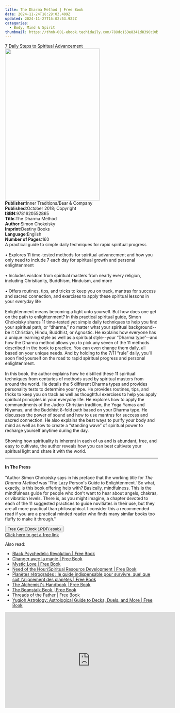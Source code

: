 ```yaml
---
title: The Dharma Method | Free Book
date: 2024-11-24T18:29:03.409Z
updated: 2024-11-27T16:02:53.922Z
categories:
  - Body, Mind & Spirit
thumbnail: https://thmb-001-ebook.techidaily.com/788dc153e8341d8390c0d5454b195409345079b30d641cb526b3f85e9bcadef9.jpg
---
```

<main id="book-container">
  <div class="flex flex-col">
    <div class="book-brief flex-1 py-6 px-4 sm:p-6 md:py-10 md:px-8">
      <!-- brief-->
      <div class="book-brief-main">7 Daily Steps to Spiritual Advancement</div>
    </div>
    <div
      class="book-meta-info flex-1 grid gap-4 col-start-1 col-end-3 row-start-1 sm:mb-6 sm:grid-cols-4 lg:gap-6 lg:col-start-2 lg:row-end-6 lg:row-span-6 lg:mb-0"
    >
      <div
        class="book-meta-info-left place-content-center mt-4 p-4 text-sm leading-6 col-start-2 col-span-2 dark:text-slate-400"
      >
        <img
          class="w-full h-500 object-cover rounded-lg sm:h-255 sm:col-span-2 lg:col-span-full"
          src="https://img-001-ebook.techidaily.com/652202afba01794aa50058cb6683dc9bc9864b119b85759d6daee4835d54dbbb.jpg"
          alt=""
          width="312"
          height="500"
        />
      </div>
      <div
        class="book-meta-info-right mt-2 col-start-1 row-start-2 col-span-3 self-center"
      >
        <!-- meta data  -->
        <div class="flex flex-col px-4 md:px-8">
          <div class="flex-1">
            <strong>Publisher</strong>:<span class="px-2"
              >Inner Traditions/Bear &amp; Company</span
            >
          </div>
          <div class="flex-1">
            <strong>Published</strong>:<span class="px-2"
              >October 2018; Copyright</span
            >
          </div>
          <div class="flex-1">
            <strong>ISBN</strong>:<span class="px-2">9781620552865</span>
          </div>
          <div class="flex-1">
            <strong>Title</strong>:<span class="px-2">The Dharma Method</span>
          </div>
          <div class="flex-1">
            <strong>Author</strong>:<span class="px-2">Simon Chokoisky</span>
          </div>
          <div class="flex-1">
            <strong>Imprint</strong>:<span class="px-2">Destiny Books</span>
          </div>
          <div class="flex-1">
            <strong>Language</strong>:<span class="px-2">English</span>
          </div>
          <div class="flex-1">
            <strong>Number of Pages</strong>:<span class="px-2">160</span>
          </div>
        </div>
      </div>
    </div>
    <div class="book-description flex-1 py-6 px-4 sm:p-6 md:py-10 md:px-8">
      <div class="book-description-main">
        <div accordion-content="" id="description">
          A practical guide to simple daily techniques for rapid spiritual
          progress <br /><br />• Explores 11 time-tested methods for spiritual
          advancement and how you only need to include 7 each day for spiritual
          growth and personal enlightenment <br /><br />• Includes wisdom from
          spiritual masters from nearly every religion, including Christianity,
          Buddhism, Hinduism, and more <br /><br />• Offers routines, tips, and
          tricks to keep you on track, mantras for success and sacred
          connection, and exercises to apply these spiritual lessons in your
          everyday life <br /><br />Enlightenment means becoming a light unto
          yourself. But how does one get on the path to enlightenment? In this
          practical spiritual guide, Simon Chokoisky shares 11 time-tested yet
          simple daily techniques to help you find your spiritual path, or
          “dharma,” no matter what your spiritual background--be it Christian,
          Hindu, Buddhist, or Agnostic. He explains how everyone has a unique
          learning style as well as a spiritual style--your “Dharma type”--and
          how the Dharma method allows you to pick any seven of the 11 methods
          described in the book to practice. You can even change them daily, all
          based on your unique needs. And by holding to the 7/11 “rule” daily,
          you’ll soon find yourself on the road to rapid spiritual progress and
          personal enlightenment. <br /><br />In this book, the author explains
          how he distilled these 11 spiritual techniques from centuries of
          methods used by spiritual masters from around the world. He details
          the 5 different Dharma types and provides personality tests to
          determine your type. He provides routines, tips, and tricks to keep
          you on track as well as thoughtful exercises to help you apply
          spiritual principles in your everyday life. He explores how to apply
          the commandments of the Judeo-Christian tradition, the Yoga Yamas and
          Niyamas, and the Buddhist 8-fold path based on your Dharma type. He
          discusses the power of sound and how to use mantras for success and
          sacred connection. He also explains the best ways to purify your body
          and mind as well as how to create a “standing wave” of spiritual power
          to recharge yourself anytime during the day. <br /><br />Showing how
          spirituality is inherent in each of us and is abundant, free, and easy
          to cultivate, the author reveals how you can best cultivate your
          spiritual light and share it with the world.
        </div>
        <div class="accordion-fader"></div>
      </div>
    </div>
    <div class="book-excerpts flex-1 py-6 px-4 sm:p-6 md:py-10 md:px-8">
      <!-- excerpts-->
      <div class="book-excerpts-main">
        <hr />
        <h4 class="placeholder placeholder-heading">
          <span>In The Press</span>
        </h4>
        <p>
          "Author Simon Chokoisky says in his preface that the working title for
          <i>The Dharma Method</i> was 'The Lazy Person's Guide to
          Enlightenment.' So what, exactly, is this book offering help with?
          Basically, mindfulness. This is the mindfulness guide for people who
          don't want to hear about angels, chakras, or vibration levels. There
          is, as you might imagine, a chapter devoted to each of the 11
          suggested practices to guide novitiates in their use, but they are all
          more practical than philosophical. I consider this a recommended read
          if you are a practical minded reader who finds many similar books too
          fluffy to make it through."
        </p>
      </div>
    </div>
    <div
      class="book-about-author flex-1 py-6 px-4 sm:p-6 md:py-10 md:px-8"
    ></div>
    <div class="book-free-get flex-1 py-6 px-4 sm:p-6 md:py-10 md:px-8">
      <button
        id="btn-free-get"
        class="bg-blue-500 hover:bg-blue-700 text-white font-bold py-2 px-4 rounded"
      >
        Free Get EBook (.PDF/.epub)
      </button>
      <div id="countdown-display" class="px-2 text-lg mt-2"></div>
      <a
        id="free-link"
        class="hidden bg-blue-500 hover:bg-blue-700 text-white font-bold py-2 px-4 rounded"
        href="https://www.ebooks.com/en-us/book/96028120/the-dharma-method/simon-chokoisky/"
        target="_blank"
        >Click here to get a free link</a
      >
    </div>
    <script>
      let countdownTime = 0;
      let countdownInterval = null;
      document
        .getElementById('btn-free-get')
        .addEventListener('click', startCountdown);
      function startCountdown() {
        countdownTime = new Date().getTime() + 60000 * 3;
        countdownInterval = setInterval(updateCountdown, 1000);
        document.getElementById('btn-free-get').disabled = true;
        document
          .getElementById('btn-free-get')
          .classList.add('bg-gray-500', 'cursor-not-allowed');
      }
      function updateCountdown() {
        let currentTime = new Date().getTime();
        let timeLeft = countdownTime - currentTime;
        let secondsLeft = Math.floor(timeLeft / 1000);
        document.getElementById('countdown-display').innerHTML =
          `Remaining time: ${secondsLeft} seconds.`;
        if (secondsLeft <= 0) {
          clearInterval(countdownInterval);
          document.getElementById('btn-free-get').classList.add('hidden');
          document.getElementById('free-link').classList.remove('hidden');
          document.getElementById('countdown-display').innerHTML = '';
        }
      }
    </script>
  </div>
</main>

<ins class="adsbygoogle"
      style="display:block"
      data-ad-client="ca-pub-7571918770474297"
      data-ad-slot="8358498916"
      data-ad-format="auto"
      data-full-width-responsive="true"></ins>
    

<span class="atpl-alsoreadstyle">Also read:</span>
<div><ul>
<li><a href="https://novels-ebooks.techidaily.com/211322739--black-psychedelic-revolution/"><u>Black Psychedelic Revolution | Free Book</u></a></li>
<li><a href="https://novels-ebooks.techidaily.com/211322168-9782017230212-changer-avec-la-magie/"><u>Changer avec la magie | Free Book</u></a></li>
<li><a href="https://novels-ebooks.techidaily.com/211322947-9798869317995-mystic-love/"><u>Mystic Love | Free Book</u></a></li>
<li><a href="https://novels-ebooks.techidaily.com/211323019-9789362615251-need-of-the-hourspiritual-resource-development/"><u>Need of the Hour/Spiritual Resource Development | Free Book</u></a></li>
<li><a href="https://novels-ebooks.techidaily.com/211322227-9782889702411-planetes-retrogrades-le-guide-indispensable-pour-survivre-quel-que-soit-lalignement-des-planetes/"><u>Planètes rétrogrades : le guide indispensable pour survivre, quel que soit l'alignement des planètes | Free Book</u></a></li>
<li><a href="https://novels-ebooks.techidaily.com/211323042-9798869316585-the-alchemists-handbook/"><u>The Alchemist's Handbook | Free Book</u></a></li>
<li><a href="https://novels-ebooks.techidaily.com/211322972-9798988540113-the-beanstalk-book/"><u>The Beanstalk Book | Free Book</u></a></li>
<li><a href="https://novels-ebooks.techidaily.com/211322957-9798989482269-threads-of-the-father/"><u>Threads of the Father | Free Book</u></a></li>
<li><a href="https://novels-ebooks.techidaily.com/211322981-9798869325648-yugioh-astrology-astrological-guide-to-decks-duels-and-more/"><u>Yugioh Astrology: Astrological Guide to Decks, Duels, and More | Free Book</u></a></li>
</ul></div>

<!-- affiliate ads begin -->
<iframe width="560" height="315" src="https://www.youtube.com/embed/gyGoQi7hsZk?si=8OcKcPUj2wSBmVZ1&autoplay=1" title="YouTube video player" frameborder="0" allow="accelerometer; autoplay; clipboard-write; encrypted-media; gyroscope; picture-in-picture; web-share" referrerpolicy="strict-origin-when-cross-origin" allowfullscreen></iframe>
<!-- affiliate ads end -->

